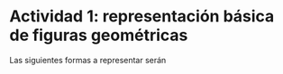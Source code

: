 # Actividad 1: representación básica de figuras geométricas

Las siguientes formas a representar serán 